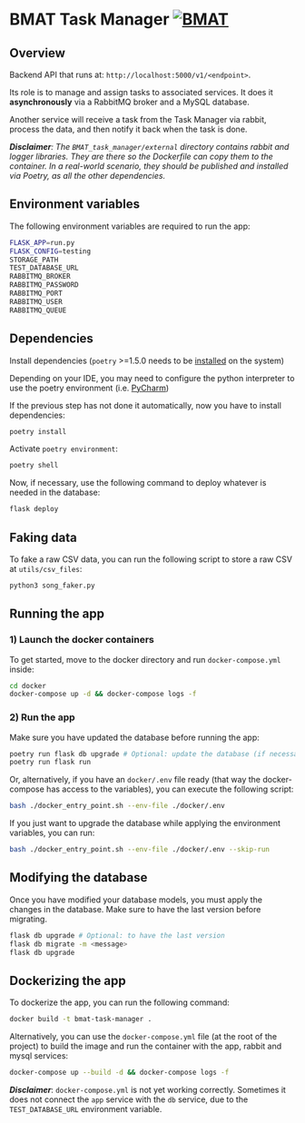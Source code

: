 # BMAT Task Manager [![BMAT](https://www.bmat.com/wp-content/uploads/2021/01/cropped-bmat-logo-32x32.png)](https://www.bmat.com/es/)

## Overview

Backend API that runs at: `http://localhost:5000/v1/<endpoint>`.

Its role is to manage and assign tasks to associated services. It does it **asynchronously** via a RabbitMQ broker and a MySQL database.

Another service will receive a task from the Task Manager via rabbit, process the data, and then notify it back when the task is done.

_**Disclaimer**: The `BMAT_task_manager/external` directory contains rabbit and logger libraries. They are there so the Dockerfile can copy them to the container. In a real-world scenario, they should be published and installed via Poetry, as all the other dependencies._

## Environment variables

The following environment variables are required to run the app:

```sh
FLASK_APP=run.py
FLASK_CONFIG=testing
STORAGE_PATH
TEST_DATABASE_URL
RABBITMQ_BROKER
RABBITMQ_PASSWORD
RABBITMQ_PORT
RABBITMQ_USER
RABBITMQ_QUEUE
````

## Dependencies

Install dependencies (`poetry` >=1.5.0 needs to be [installed](https://python-poetry.org/docs/#installing-with-the-official-installer) on the system)

Depending on your IDE, you may need to configure the python interpreter to use the poetry environment (i.e. [PyCharm](https://www.jetbrains.com/help/pycharm/poetry.html))

If the previous step has not done it automatically, now you have to install dependencies:

```sh
poetry install
```

Activate `poetry environment`:

```sh
poetry shell
```

Now, if necessary, use the following command to deploy whatever is needed in the database:

```sh
flask deploy
```

## Faking data

To fake a raw CSV data, you can run the following script to store a raw CSV at `utils/csv_files`:
    
```sh
python3 song_faker.py
```

## Running the app

### 1) Launch the docker containers

To get started, move to the docker directory and run `docker-compose.yml` inside:

```sh
cd docker
docker-compose up -d && docker-compose logs -f
```
### 2) Run the app

Make sure you have updated the database before running the app:

```sh
poetry run flask db upgrade # Optional: update the database (if necessary)
poetry run flask run
```

Or, alternatively, if you have an `docker/.env` file ready (that way the docker-compose has access to the variables), you can execute the following script:

```sh
bash ./docker_entry_point.sh --env-file ./docker/.env
```

If you just want to upgrade the database while applying the environment variables, you can run:
```sh
bash ./docker_entry_point.sh --env-file ./docker/.env --skip-run
```

## Modifying the database

Once you have modified your database models, you must apply the changes in the database. Make sure to have the last version before migrating.
```sh
flask db upgrade # Optional: to have the last version
flask db migrate -m <message>
flask db upgrade
```

## Dockerizing the app

To dockerize the app, you can run the following command:

```sh
docker build -t bmat-task-manager .
```

Alternatively, you can use the `docker-compose.yml` file (at the root of the project) to build the image and run the container with the app, rabbit and mysql services:

```sh
docker-compose up --build -d && docker-compose logs -f
```

_**Disclaimer**_: `docker-compose.yml` is not yet working correctly. Sometimes it
does not connect the `app` service with the `db` service, due to the `TEST_DATABASE_URL` environment variable.